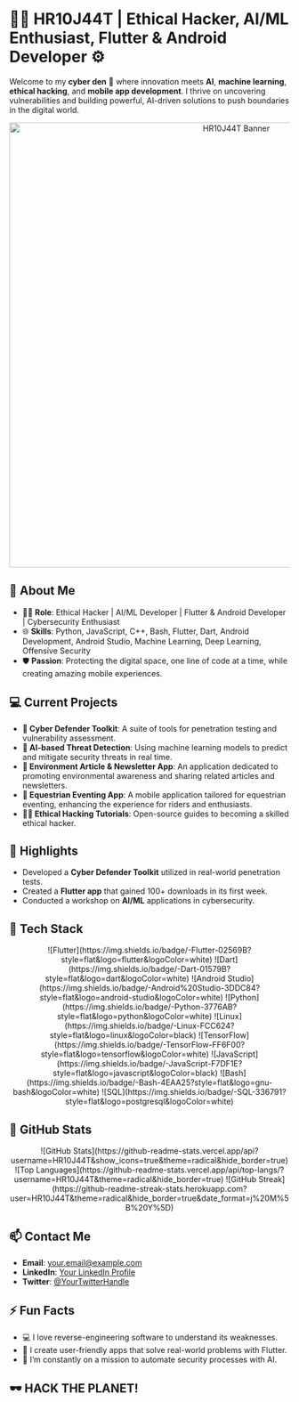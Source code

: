 # 👨‍💻 HR10J44T | Ethical Hacker, AI/ML Enthusiast, Flutter & Android Developer ⚙️

Welcome to my **cyber den** 👾 where innovation meets **AI**, **machine learning**, **ethical hacking**, and **mobile app development**. I thrive on uncovering vulnerabilities and building powerful, AI-driven solutions to push boundaries in the digital world.

<p align="center">
    <img src="https://user-images.githubusercontent.com/XXX/your-banner.png" alt="HR10J44T Banner" width="800"/> <!-- Replace with your image URL -->
</p>

## 🚀 About Me
- 🧑‍💻 **Role**: Ethical Hacker | AI/ML Developer | Flutter & Android Developer | Cybersecurity Enthusiast
- 🌐 **Skills**: Python, JavaScript, C++, Bash, Flutter, Dart, Android Development, Android Studio, Machine Learning, Deep Learning, Offensive Security
- 🛡️ **Passion**: Protecting the digital space, one line of code at a time, while creating amazing mobile experiences.

## 💻 Current Projects
- **🔐 Cyber Defender Toolkit**: A suite of tools for penetration testing and vulnerability assessment.
- **🤖 AI-based Threat Detection**: Using machine learning models to predict and mitigate security threats in real time.
- **📱 Environment Article & Newsletter App**: An application dedicated to promoting environmental awareness and sharing related articles and newsletters.
- **🏇 Equestrian Eventing App**: A mobile application tailored for equestrian eventing, enhancing the experience for riders and enthusiasts.
- **👨‍🏫 Ethical Hacking Tutorials**: Open-source guides to becoming a skilled ethical hacker.

## 🌟 Highlights
- Developed a **Cyber Defender Toolkit** utilized in real-world penetration tests.
- Created a **Flutter app** that gained 100+ downloads in its first week.
- Conducted a workshop on **AI/ML** applications in cybersecurity.

## 🔧 Tech Stack
<p align="center">
    ![Flutter](https://img.shields.io/badge/-Flutter-02569B?style=flat&logo=flutter&logoColor=white)
    ![Dart](https://img.shields.io/badge/-Dart-01579B?style=flat&logo=dart&logoColor=white)
    ![Android Studio](https://img.shields.io/badge/-Android%20Studio-3DDC84?style=flat&logo=android-studio&logoColor=white)
    ![Python](https://img.shields.io/badge/-Python-3776AB?style=flat&logo=python&logoColor=white)
    ![Linux](https://img.shields.io/badge/-Linux-FCC624?style=flat&logo=linux&logoColor=black)
    ![TensorFlow](https://img.shields.io/badge/-TensorFlow-FF6F00?style=flat&logo=tensorflow&logoColor=white)
    ![JavaScript](https://img.shields.io/badge/-JavaScript-F7DF1E?style=flat&logo=javascript&logoColor=black)
    ![Bash](https://img.shields.io/badge/-Bash-4EAA25?style=flat&logo=gnu-bash&logoColor=white)
    ![SQL](https://img.shields.io/badge/-SQL-336791?style=flat&logo=postgresql&logoColor=white)
</p>

## 🧠 GitHub Stats
<p align="center">
    ![GitHub Stats](https://github-readme-stats.vercel.app/api?username=HR10J44T&show_icons=true&theme=radical&hide_border=true)
    ![Top Languages](https://github-readme-stats.vercel.app/api/top-langs/?username=HR10J44T&theme=radical&hide_border=true)
    ![GitHub Streak](https://github-readme-streak-stats.herokuapp.com?user=HR10J44T&theme=radical&hide_border=true&date_format=j%20M%5B%20Y%5D)
</p>

## 📫 Contact Me
- **Email**: [your.email@example.com](mailto:your.email@example.com)
- **LinkedIn**: [Your LinkedIn Profile](https://linkedin.com/in/yourprofile)
- **Twitter**: [@YourTwitterHandle](https://twitter.com/yourhandle)

## ⚡ Fun Facts
- 💻 I love reverse-engineering software to understand its weaknesses.
- 📱 I create user-friendly apps that solve real-world problems with Flutter.
- 🎯 I’m constantly on a mission to automate security processes with AI.

## 🕶️ HACK THE PLANET!
